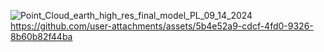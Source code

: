 ![Point_Cloud_earth_high_res_final_model_PL_09_14_2024](https://github.com/user-attachments/assets/dddf75ba-0448-4038-ae9a-f90e3aa43ef0)
https://github.com/user-attachments/assets/5b4e52a9-cdcf-4fd0-9326-8b60b82f44ba


